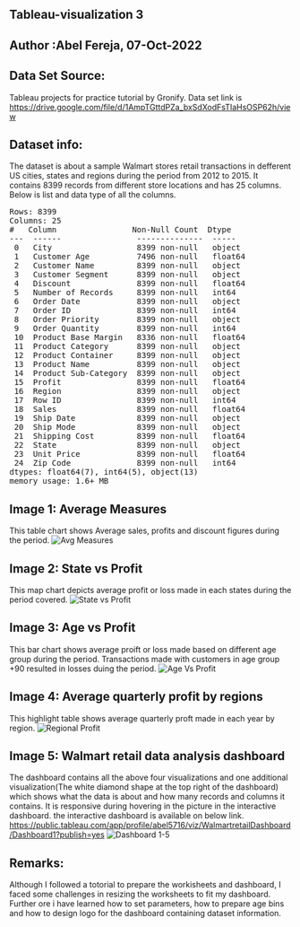 ## Tableau-visualization 3
## Author :Abel Fereja, 07-Oct-2022
## Data Set Source: 
Tableau projects for practice tutorial by Gronify. Data set link is https://drive.google.com/file/d/1AmpTGttdPZa_bxSdXodFsTIaHsOSP62h/view
## Dataset info:
The dataset is about a sample Walmart stores retail transactions in defferent US cities, states and regions during the period from 2012 to 2015. It contains 8399 records from different store locations and has 25 columns. Below is list and data type of all the columns.
<pre>
Rows: 8399 
Columns: 25 
#   Column                Non-Null Count  Dtype  
---  ------                --------------  -----  
 0   City                  8399 non-null   object 
 1   Customer Age          7496 non-null   float64
 2   Customer Name         8399 non-null   object 
 3   Customer Segment      8399 non-null   object 
 4   Discount              8399 non-null   float64
 5   Number of Records     8399 non-null   int64  
 6   Order Date            8399 non-null   object 
 7   Order ID              8399 non-null   int64  
 8   Order Priority        8399 non-null   object 
 9   Order Quantity        8399 non-null   int64  
 10  Product Base Margin   8336 non-null   float64
 11  Product Category      8399 non-null   object 
 12  Product Container     8399 non-null   object 
 13  Product Name          8399 non-null   object 
 14  Product Sub-Category  8399 non-null   object 
 15  Profit                8399 non-null   float64
 16  Region                8399 non-null   object 
 17  Row ID                8399 non-null   int64  
 18  Sales                 8399 non-null   float64
 19  Ship Date             8399 non-null   object 
 20  Ship Mode             8399 non-null   object 
 21  Shipping Cost         8399 non-null   float64
 22  State                 8399 non-null   object 
 23  Unit Price            8399 non-null   float64
 24  Zip Code              8399 non-null   int64  
dtypes: float64(7), int64(5), object(13)
memory usage: 1.6+ MB
</pre>

## Image 1: Average Measures
This table chart shows Average sales, profits and discount figures during the period.
![Avg Measures](https://user-images.githubusercontent.com/114592689/194573035-1f6fd870-18b6-4018-9441-7064f12f3c03.png)
## Image 2: State vs Profit
This map chart depicts average profit or loss made in each states during the period covered.
![State vs Profit](https://user-images.githubusercontent.com/114592689/194966729-9ff37c5b-97df-4c66-ab36-d8b184a761bf.png)
## Image 3: Age vs Profit
This bar chart shows average proift or loss made based on different age group during the period. Transactions made with customers in age group +90 resulted in losses duing the period.
![Age Vs Profit](https://user-images.githubusercontent.com/114592689/194967032-2fe342c3-6f7a-4a61-a563-6a239e7009b6.png)
## Image 4: Average quarterly profit by regions
This highlight table shows average quarterly proft made in each year by region.
![Regional Profit](https://user-images.githubusercontent.com/114592689/194967292-05263b28-70d8-44f8-9956-c43b6d6b8e96.png)
## Image 5: Walmart retail data analysis dashboard
The dashboard contains all the above four visualizations and one additional visualization(The white diamond shape at the top right of the dashboard) which shows what the data is about and how many records and columns it contains. It is responsive during hovering in the picture in the interactive dashboard. the interactive dashboard is available on below link.
https://public.tableau.com/app/profile/abel5716/viz/WalmartretailDashboard/Dashboard1?publish=yes
![Dashboard 1-5](https://user-images.githubusercontent.com/114592689/194967826-32099939-2768-4a63-bf10-6676230ef921.png)
## Remarks: 
Although I followed a totorial to prepare the workisheets and dashboard, I faced some challenges in resizing the worksheets to fit my dashboard. Further ore i have learned how to set parameters, how to prepare age bins and how to design logo for the dashboard containing dataset information.





